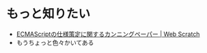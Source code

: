 # もっと知りたい

-   [ECMAScriptの仕様策定に関するカンニングペーパー | Web Scratch](http://efcl.info/2015/10/18/ecmascript-paper/ "ECMAScriptの仕様策定に関するカンニングペーパー | Web Scratch")
-   もうちょっと色々かいてある
